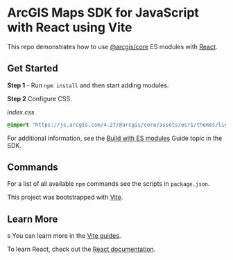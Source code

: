 # ArcGIS Maps SDK for JavaScript with React using Vite

This repo demonstrates how to use [@arcgis/core](https://www.npmjs.com/package/@arcgis/core) ES modules with [React](https://reactjs.org/).

## Get Started

**Step 1** - Run `npm install` and then start adding modules.

**Step 2** Configure CSS.

_index.css_

```css
@import "https://js.arcgis.com/4.27/@arcgis/core/assets/esri/themes/light/main.css";
```

For additional information, see the [Build with ES modules](https://developers.arcgis.com/javascript/latest/es-modules/) Guide topic in the SDK.

## Commands

For a list of all available `npm` commands see the scripts in `package.json`.

This project was bootstrapped with [Vite](https://vitejs.dev/).

## Learn More
s
You can learn more in the [Vite guides](https://vitejs.dev/guide/).

To learn React, check out the [React documentation](https://reactjs.org/).
